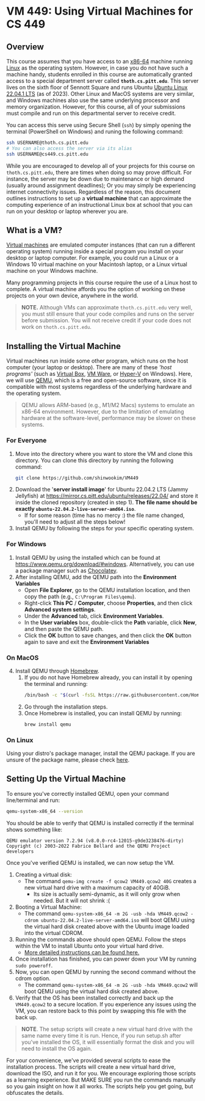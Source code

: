 # VM 449: Using Virtual Machines for CS 449

## Overview
This course assumes that you have access to an [x86-64](https://en.wikipedia.org/wiki/X86-64) machine running [Linux](https://en.wikipedia.org/wiki/Linux) as the operating system. However, in case you do not have such a machine handy, students enrolled in this course are automatically granted access to a special department server called **`thoth.cs.pitt.edu`**. This server lives on the sixth floor of Sennott Square and runs Ubuntu [Ubuntu Linux 22.04.1 LTS](https://wiki.ubuntu.com/JammyJellyfish) (as of 2023). Other Linux and MacOS systems are very similar, and Windows machines also use the same underlying processor and memory organization. However, for this course, all of your submissions must compile and run on this departmental server to receive credit.

You can access this serve using Secure Shell (`ssh`) by simply opening the terminal (PowerShell on Windows) and runing the following command:
```sh
ssh USERNAME@thoth.cs.pitt.edu
# You can also access the server via its alias
ssh USERNAME@cs449.cs.pitt.edu
```

While you are encouraged to develop all of your projects for this course on `thoth.cs.pitt.edu`, there are times when doing so may prove difficult. For instance, the server may be down due to maintenance or high demand (usually around assignment deadlines); Or you may simply be experiencing internet connectivity issues. Regardless of the reason, this document outlines instructions to set up a **virtual machine** that can approximate the computing experience of an instructional Linux box at school that you can run on your desktop or laptop wherever you are.

## What is a VM?
[Virtual machines](https://en.wikipedia.org/wiki/Virtual_machine) are emulated computer instances (that can run a different operating system) running inside a special program you install on your desktop or laptop computer. For example, you could run a Linux or a Windows 10 virtual machine on your Macintosh laptop, or a Linux virtual machine on your Windows machine.

Many programming projects in this course require the use of a Linux host to complete. A virtual machine affords you the option of working on these projects on your own device, anywhere in the world.

> **NOTE.** Although VMs can approximate `thoth.cs.pitt.edu` very well, you must still ensure that your code compiles and runs on the server before submission. You will not receive credit if your code does not work on `thoth.cs.pitt.edu`.

## Installing the Virtual Machine
Virtual machines run inside some other program, which runs on the host computer (your laptop or desktop). There are many of these *'host programs'* (such as [Virtual Box](https://www.virtualbox.org/), [VM Ware](https://www.vmware.com/), or [Hyper-V](https://learn.microsoft.com/en-us/virtualization/hyper-v-on-windows/about/) on Windows). Here, we will use [QEMU](https://www.qemu.org/), which is a free and open-source software, since it is compatible with most systems regardless of the underlying hardware and the operating system.

> QEMU allows ARM-based (e.g., M1/M2 Macs) systems to emulate an x86-64 environment. However, due to the limitation of emulating hardware at the software-level, performance may be slower on these systems.

### For Everyone
1. Move into the directory where you want to store the VM and clone this directory. You can clone this directory by running the following command:
	```sh
	git clone https://github.com/shinwookim/VM449
	```
2. Download the '**server install image**' for Ubuntu 22.04.2 LTS (Jammy Jellyfish) at https://mirror.cs.pitt.edu/ubuntu/releases/22.04/ and store it inside the cloned repository (created in step 1). **The file name should be exactly `ubuntu-22.04.2-live-server-amd64.iso`**. 
    - If for some reason (time has no mercy :) the file name changed, you'll need to adjust all the steps below!
3. Install QEMU by following the steps for your specific operating system.

### For Windows
1. Install QEMU by using the installed which can be found at https://www.qemu.org/download/#windows. Alternatively, you can use a package manager such as [Chocolatey](https://chocolatey.org/install).
2. After installing QEMU, add the QEMU path into the **Environment Variables**
	- Open **File Explorer**, go to the QEMU installation location, and then copy the path (e.g., `C:\Program Files\qemu`).
	- Right-click **This PC** / **Computer**, choose **Properties**, and then click **Advanced system settings**.
	- Under the **Advanced** tab, click **Environment Variables**.
	- In the **User variables** box, double-click the **Path** variable, click **New**, and then paste the QEMU path.
	- Click the **OK** button to save changes, and then click the **OK** button again to save and exit the **Environment Variables**


### On MacOS
4. Install QEMU through [Homebrew](https://brew.sh/).
	1. If you do not have Homebrew already, you can install it by opening the terminal and running:
		```sh
		/bin/bash -c "$(curl -fsSL https://raw.githubusercontent.com/Homebrew/install/HEAD/install.sh)"
		```
	2. Go through the installation steps.
	3. Once Homebrew is installed, you can install QEMU by running:
		```sh
		brew install qemu
		```

### On Linux
Using your distro's package manager, install the QEMU package. If you are unsure of the package name, please check [here](https://www.qemu.org/download/#linux).


## Setting Up the Virtual Machine
To ensure you've correctly installed QEMU, open your command line/terminal and run:
```sh
qemu-system-x86_64 --version
```

You should be able to verify that QEMU is installed correctly if the terminal shows something like:
```
QEMU emulator version 7.2.94 (v8.0.0-rc4-12015-g9de3238476-dirty)
Copyright (c) 2003-2022 Fabrice Bellard and the QEMU Project developers
```
Once you've verified QEMU is installed, we can now setup the VM.

1. Creating a virtual disk:
   - The command `qemu-img create -f qcow2 VM449.qcow2 40G` creates a new virtual hard drive with a maximum capacity of 40GiB. 
       - Its size is actually semi-dynamic, as it will only grow when needed. But it will not shrink :(
2. Booting a Virtual Machine:
	- The command `qemu-system-x86_64 -m 2G -usb -hda VM449.qcow2 -cdrom ubuntu-22.04.2-live-server-amd64.iso` will boot QEMU using the virtual hard disk created above with the Ubuntu image loaded into the virtual CDROM.
2. Running the commands above should open QEMU. Follow the steps within the VM to install Ubuntu onto your virtual hard drive.
    - [More detailed instructions can be found here.](INSTALL.md)
3. Once installation has finished, you can power down your VM by running `sudo poweroff`.
4. Now, you can open QEMU by running the second command without the cdrom option.
	- The command `qemu-system-x86_64 -m 2G -usb -hda VM449.qcow2` will boot QEMU using the virtual hard disk created above.
5. Verify that the OS has been installed correctly and back up the `VM449.qcow2` to a secure location. If you experience any issues using the VM, you can restore back to this point by swapping this file with the back up.

> **NOTE**. The setup scripts will create a new virtual hard drive with the same name every time it is run. Hence, if you run setup.sh after you've installed the OS, it will essentially format the disk and you will need to install the OS again.

For your convenience, we've provided several scripts to ease the installation process.
The scripts will create a new virtual hard drive, download the ISO, and run it for you. We encourage exploring those scripts as a learning experience. But MAKE SURE you run the commands manually so you gain insight on how it all works. The scripts help you get going, but obfuscates the details.